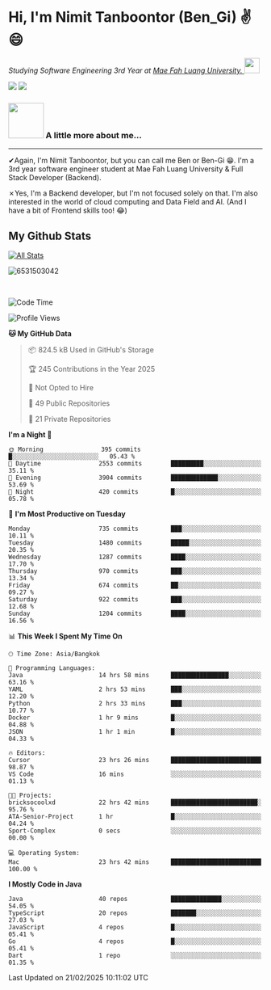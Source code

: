 # Hi, I'm Nimit Tanboontor (Ben_Gi) ✌😄
<p><em>Studying Software Engineering 3rd Year at <a href="https://en.mfu.ac.th/home.html"> Mae Fah Luang University.
</a><img src="https://media.giphy.com/media/WUlplcMpOCEmTGBtBW/giphy.gif" width="30"> </em></p>


[![](https://img.shields.io/badge/linkedin-%230077B5.svg?style=for-the-badge&logo=linkedin)]([https://www.linkedin.com/in/thanaphoom-babparn/](https://www.linkedin.com/in/nimit-tanbooutor-798139246/))
[![](https://img.shields.io/badge/Medium-12100E?style=for-the-badge&logo=medium&logoColor=white)](https://medium.com/@nimittanbooutor)

### <img src="https://media.giphy.com/media/VgCDAzcKvsR6OM0uWg/giphy.gif" width="70"> A little more about me...  

<hr> <!-- Horizontal line -->

&#10004;Again, I'm Nimit Tanboontor, but you can call me Ben or Ben-Gi 😁. I'm a 3rd year software engineer student at Mae Fah Luang University & Full Stack Developer (Backend).

&#10007;Yes, I'm a Backend developer, but I'm not focused solely on that. I'm also interested in the world of cloud computing and Data Field and AI. (And I have a bit of Frontend skills too! 😂)


## My Github Stats

[![All Stats](https://github-readme-stats.vercel.app/api?username=6531503042&show_icons=true&theme=algolia)](https://github.com/6531503042)

<p><img align="center" src="https://github-readme-streak-stats.herokuapp.com/?user=6531503042&" alt="6531503042" /></p>

<br />


<!--START_SECTION:waka-->
![Code Time](http://img.shields.io/badge/Code%20Time-285%20hrs%205%20mins-blue)

![Profile Views](http://img.shields.io/badge/Profile%20Views-1-blue)

**🐱 My GitHub Data** 

> 📦 824.5 kB Used in GitHub's Storage 
 > 
> 🏆 245 Contributions in the Year 2025
 > 
> 🚫 Not Opted to Hire
 > 
> 📜 49 Public Repositories 
 > 
> 🔑 21 Private Repositories 
 > 
**I'm a Night 🦉** 

```text
🌞 Morning                395 commits         █░░░░░░░░░░░░░░░░░░░░░░░░   05.43 % 
🌆 Daytime                2553 commits        █████████░░░░░░░░░░░░░░░░   35.11 % 
🌃 Evening                3904 commits        █████████████░░░░░░░░░░░░   53.69 % 
🌙 Night                  420 commits         █░░░░░░░░░░░░░░░░░░░░░░░░   05.78 % 
```
📅 **I'm Most Productive on Tuesday** 

```text
Monday                   735 commits         ███░░░░░░░░░░░░░░░░░░░░░░   10.11 % 
Tuesday                  1480 commits        █████░░░░░░░░░░░░░░░░░░░░   20.35 % 
Wednesday                1287 commits        ████░░░░░░░░░░░░░░░░░░░░░   17.70 % 
Thursday                 970 commits         ███░░░░░░░░░░░░░░░░░░░░░░   13.34 % 
Friday                   674 commits         ██░░░░░░░░░░░░░░░░░░░░░░░   09.27 % 
Saturday                 922 commits         ███░░░░░░░░░░░░░░░░░░░░░░   12.68 % 
Sunday                   1204 commits        ████░░░░░░░░░░░░░░░░░░░░░   16.56 % 
```


📊 **This Week I Spent My Time On** 

```text
🕑︎ Time Zone: Asia/Bangkok

💬 Programming Languages: 
Java                     14 hrs 58 mins      ████████████████░░░░░░░░░   63.16 % 
YAML                     2 hrs 53 mins       ███░░░░░░░░░░░░░░░░░░░░░░   12.20 % 
Python                   2 hrs 33 mins       ███░░░░░░░░░░░░░░░░░░░░░░   10.77 % 
Docker                   1 hr 9 mins         █░░░░░░░░░░░░░░░░░░░░░░░░   04.88 % 
JSON                     1 hr 1 min          █░░░░░░░░░░░░░░░░░░░░░░░░   04.33 % 

🔥 Editors: 
Cursor                   23 hrs 26 mins      █████████████████████████   98.87 % 
VS Code                  16 mins             ░░░░░░░░░░░░░░░░░░░░░░░░░   01.13 % 

🐱‍💻 Projects: 
bricksocoolxd            22 hrs 42 mins      ████████████████████████░   95.76 % 
ATA-Senior-Project       1 hr                █░░░░░░░░░░░░░░░░░░░░░░░░   04.24 % 
Sport-Complex            0 secs              ░░░░░░░░░░░░░░░░░░░░░░░░░   00.00 % 

💻 Operating System: 
Mac                      23 hrs 42 mins      █████████████████████████   100.00 % 
```

**I Mostly Code in Java** 

```text
Java                     40 repos            ██████████████░░░░░░░░░░░   54.05 % 
TypeScript               20 repos            ███████░░░░░░░░░░░░░░░░░░   27.03 % 
JavaScript               4 repos             █░░░░░░░░░░░░░░░░░░░░░░░░   05.41 % 
Go                       4 repos             █░░░░░░░░░░░░░░░░░░░░░░░░   05.41 % 
Dart                     1 repo              ░░░░░░░░░░░░░░░░░░░░░░░░░   01.35 % 
```




 Last Updated on 21/02/2025 10:11:02 UTC
<!--END_SECTION:waka-->
